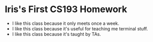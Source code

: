 # Iris's First CS193 Homework

- I like this class because it only meets once a week.
- I like this class because it's useful for teaching me terminal stuff.
- I like this class because it's taught by TAs.


